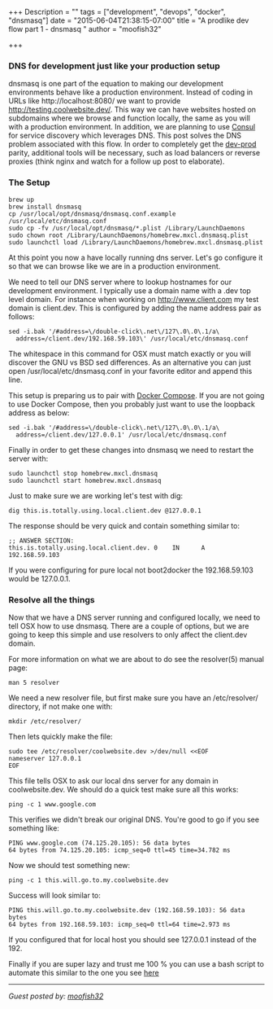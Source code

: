 +++
Description = ""
tags = ["development", "devops", "docker", "dnsmasq"]
date = "2015-06-04T21:38:15-07:00"
title = "A prodlike dev flow part 1 - dnsmasq "
author = "moofish32"

+++

### DNS for development just like your production setup

dnsmasq is one part of the equation to making our development environments behave like a production
environment.  Instead of coding in URLs like http://localhost:8080/ we want to provide
http://testing.coolwebsite.dev/.  This way we can have websites hosted on subdomains where we browse
and function locally, the same as you will with a production environment.  In addition, we are
planning to use [Consul](https://www.consul.io) for service discovery which leverages DNS. This post
solves the DNS problem associated with this flow.  In order to completely get the
[dev-prod](http://12factor.net/dev-prod-parity) parity, additional tools will be necessary, such as
load balancers or reverse proxies (think nginx and watch for a follow up post to elaborate).


### The Setup

```
brew up
brew install dnsmasq
cp /usr/local/opt/dnsmasq/dnsmasq.conf.example /usr/local/etc/dnsmasq.conf
sudo cp -fv /usr/local/opt/dnsmasq/*.plist /Library/LaunchDaemons
sudo chown root /Library/LaunchDaemons/homebrew.mxcl.dnsmasq.plist
sudo launchctl load /Library/LaunchDaemons/homebrew.mxcl.dnsmasq.plist
```
At this point you now a have locally running dns server.  Let's go configure it so that we can browse like we are in a production environment.

We need to tell our DNS server where to lookup hostnames for our development environment.  I
typically use a domain name with a .dev top level domain.  For instance when working on http://www.client.com my test domain is client.dev.  This is configured by adding the name address pair as follows: 
```
sed -i.bak '/#address=\/double-click\.net\/127\.0\.0\.1/a\
  address=/client.dev/192.168.59.103\' /usr/local/etc/dnsmasq.conf
```
The whitespace in this command for OSX must match exactly or you will discover the GNU vs BSD sed differences. As an alternative you can just open /usr/local/etc/dnsmasq.conf in your favorite editor and append this line.

This setup is preparing us to pair with [Docker Compose](https://docs.docker.com/compose/). If you are not going to use Docker Compose, then you probably just want to use the loopback address as below:
```
sed -i.bak '/#address=\/double-click\.net\/127\.0\.0\.1/a\
  address=/client.dev/127.0.0.1' /usr/local/etc/dnsmasq.conf
```
Finally in order to get these changes into dnsmasq we need to restart the server with: 
``` 
sudo launchctl stop homebrew.mxcl.dnsmasq
sudo launchctl start homebrew.mxcl.dnsmasq
```
Just to make sure we are working let's test with dig:
``` 
dig this.is.totally.using.local.client.dev @127.0.0.1
```
The response should be very quick and contain something similar to: 
```
;; ANSWER SECTION:
this.is.totally.using.local.client.dev. 0    IN      A       192.168.59.103
```
If you were configuring for pure local not boot2docker the 192.168.59.103 would
be 127.0.0.1.

### Resolve all the things

Now that we have a DNS server running and configured locally, we need to tell OSX how to use dnsmasq. There are a couple of options, but we are going to keep this simple and use resolvers to only affect the client.dev domain.

For more information on what we are about to do see the resolver(5) manual page:
```
man 5 resolver
```

We need a new resolver file, but first make sure you have an /etc/resolver/
directory, if not make one with:
```
mkdir /etc/resolver/
```
Then lets quickly make the file: 
```
sudo tee /etc/resolver/coolwebsite.dev >/dev/null <<EOF
nameserver 127.0.0.1
EOF
```
This file tells OSX to ask our local dns server for any domain in coolwebsite.dev. We should do a quick test make sure all this works:
```
ping -c 1 www.google.com
```
This verifies we didn't break our original DNS. You're good to go if you see something like: 
```
PING www.google.com (74.125.20.105): 56 data bytes
64 bytes from 74.125.20.105: icmp_seq=0 ttl=45 time=34.782 ms
```
Now we should test something new: 
```
ping -c 1 this.will.go.to.my.coolwebsite.dev 
```
Success will look similar to: 
```
PING this.will.go.to.my.coolwebsite.dev (192.168.59.103): 56 data bytes
64 bytes from 192.168.59.103: icmp_seq=0 ttl=64 time=2.973 ms
```
If you configured that for local host you should see 127.0.0.1 instead of the
192.

Finally if you are super lazy and trust me 100 % you can use a bash script to automate this similar to the one you see [here](https://gist.github.com/moofish32/1594c43bdbde2e714ff9#file-dnsmasq_docker-sh)

----
_Guest posted by: [moofish32](https://github.com/moofish32)_
